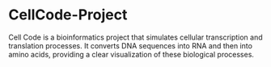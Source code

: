 # CellCode-Project
Cell Code is a bioinformatics project that simulates cellular transcription and translation processes. It converts DNA sequences into RNA and then into amino acids, providing a clear visualization of these biological processes.
